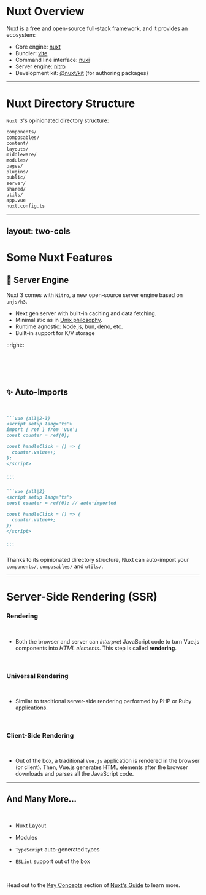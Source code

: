 # Nuxt Overview

Nuxt is a free and open-source full-stack framework, and it provides an ecosystem:

- Core engine: [nuxt](https://nuxt.com/docs/getting-started/introduction)
- Bundler: [vite](https://vite.dev/)
- Command line interface: [nuxi](https://github.com/nuxt/cli)
- Server engine: [nitro](https://nitro.build/)
- Development kit: [@nuxt/kit](https://nuxt.com/docs/guide/going-further/kit) (for authoring packages)

---

# Nuxt Directory Structure

`Nuxt 3`'s opinionated directory structure:

```md {all|10,13,14|14|2|7|10}
components/
composables/
content/
layouts/
middleware/
modules/
pages/
plugins/
public/
server/
shared/
utils/
app.vue
nuxt.config.ts
```

---
layout: two-cols
---

# Some Nuxt Features

## 🔮 Server Engine

Nuxt 3 comes with `Nitro`, a new open-source server engine based on `unjs/h3`.

- Next gen server with built-in caching and data fetching.
- Minimalistic as in [Unix philosophy](https://en.wikipedia.org/wiki/Unix_philosophy).
- Runtime agnostic: Node.js, bun, deno, etc.
- Built-in support for K/V storage

::right::

<h1 class="invisible">Invisible</h1>

## ✨ Auto-Imports

<br>

````md magic-move {lines: true}
```vue {all|2-3}
<script setup lang="ts">
import { ref } from 'vue';
const counter = ref(0);

const handleClick = () => {
  counter.value++;
};
</script>

...
```

```vue {all|2}
<script setup lang="ts">
const counter = ref(0); // auto-imported

const handleClick = () => {
  counter.value++;
};
</script>

...
```

````

Thanks to its opinionated directory structure, Nuxt can auto-import your `components/`, `composables/` and `utils/`.

<style>
.invisible {
  visibility: hidden;
}
</style>

---

# Server-Side Rendering (SSR)

### Rendering

<br>

- Both the browser and server can *interpret* JavaScript code to turn Vue.js components into *HTML elements*. This step is called **rendering**.

<br>

### Universal Rendering

<br>

- Similar to traditional server-side rendering performed by PHP or Ruby applications. 

<br>

### Client-Side Rendering

<br>

- Out of the box, a traditional `Vue.js` application is rendered in the browser (or client). Then, Vue.js generates HTML elements after the browser downloads and parses all the JavaScript code.

---

## And Many More...

<br>

- Nuxt Layout

- Modules

- `TypeScript` auto-generated types

- `ESLint` support out of the box

<br>

Head out to the [Key Concepts](https://nuxt.com/docs/guide/concepts/) section of [Nuxt's Guide](https://nuxt.com/docs/guide) to learn more.

